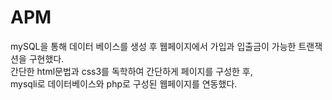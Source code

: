 # APM

mySQL을 통해 데이터 베이스를 생성 후 웹페이지에서 가입과 입출금이 가능한 트랜잭션을 구현했다.   
간단한 html문법과 css3를 독학하여 간단하게 페이지를 구성한 후,    
mysqli로 데이터베이스와 php로 구성된 웹페이지를 연동했다.
